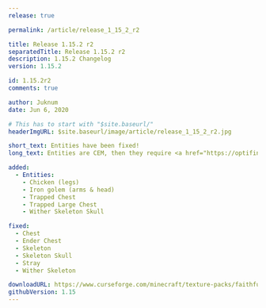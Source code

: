 ```yaml
---
release: true

permalink: /article/release_1_15_2_r2

title: Release 1.15.2 r2
separatedTitle: Release 1.15.2 r2
description: 1.15.2 Changelog
version: 1.15.2

id: 1.15.2r2
comments: true

author: Juknum
date: Jun 6, 2020

# This has to start with "$site.baseurl/"
headerImgURL: $site.baseurl/image/article/release_1_15_2_r2.jpg

short_text: Entities have been fixed!
long_text: Entities are CEM, then they require <a href="https://optifine.net/adloadx?f=preview_OptiFine_1.15.2_HD_U_G1_pre21.jar">OptiFine 1.15.2_HD_U_G1_pre21</a> to work properly. Optifine <a href="https://optifine.net/home">Website</a>.

added:
  - Entities:
    - Chicken (legs)
    - Iron golem (arms & head)
    - Trapped Chest
    - Trapped Large Chest
    - Wither Skeleton Skull

fixed:
  - Chest
  - Ender Chest
  - Skeleton
  - Skeleton Skull
  - Stray
  - Wither Skeleton

downloadURL: https://www.curseforge.com/minecraft/texture-packs/faithful-3d/files/2973808
githubVersion: 1.15
---
```


